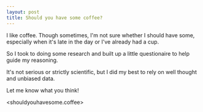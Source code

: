 ```yaml
---
layout: post
title: Should you have some coffee?
---
```


I like coffee. Though sometimes, I'm not sure whether I should have some,
especially when it's late in the day or I've already had a cup.

So I took to doing some research and built up a little questionaire to help
guide my reasoning.

It's not serious or strictly scientific, but I did my best to rely on well
thought and unbiased data.

Let me know what you think!

<shouldyouhavesome.coffee>

